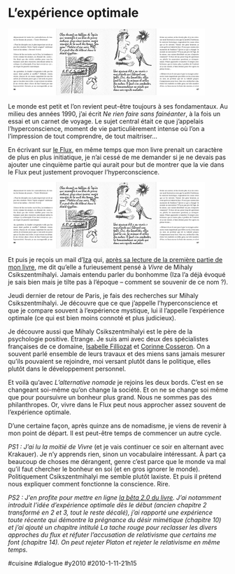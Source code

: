 # L’expérience optimale

![](_i/rienfaire.png)

Le monde est petit et l’on revient peut-être toujours à ses fondamentaux. Au milieu des années 1990, j’ai écrit *Ne rien faire sans fainéanter*, à la fois un essai et un carnet de voyage. Le sujet central était ce que j’appelais l’hyperconscience, moment de vie particulièrement intense où l’on a l’impression de tout comprendre, de tout maitriser…

En écrivant sur [le Flux](#flux), en même temps que mon livre prenait un caractère de plus en plus initiatique, je n’ai cessé de me demander si je ne devais pas ajouter une cinquième partie qui aurait pour but de montrer que la vie dans le Flux peut justement provoquer l’hyperconscience.

![](_i/rienfaire.png)

Et puis je reçois un mail d’[Iza](http://reseaudespam.viabloga.com/) qui, [après sa lecture de la première partie de mon livre](../../books/alternative-nomade.md), me dit qu’elle a furieusement pensé à *Vivre* de Mihaly Csikszentmihalyi. Jamais entendu parler du bonhomme (Iza l’a déjà évoqué je sais bien mais je tilte pas à l’époque – comment se souvenir de ce nom ?).

Jeudi dernier de retour de Paris, je fais des recherches sur Mihaly Csikszentmihalyi. Je découvre que ce que j’appelle l’hyperconscience et que je compare souvent à l’expérience mystique, lui il l’appelle l’expérience optimale (ce qui est bien moins connoté et plus judicieux).

Je découvre aussi que Mihaly Csikszentmihalyi est le père de la psychologie positive. Étrange. Je suis ami avec deux des spécialistes françaises de ce domaine, [Isabelle Filliozat](http://www.filliozat.net/) et [Corinne Cosseron](http://www.ecolederire.com/). On a souvent parlé ensemble de leurs travaux et des miens sans jamais mesurer qu’ils pouvaient se rejoindre, moi versant plutôt dans le politique, elles plutôt dans le développement personnel.

Et voilà qu’avec *L’alternative nomade* je rejoins les deux bords. C’est en se changeant soi-même qu’on change la société. Et on ne se change soi même que pour poursuivre un bonheur plus grand. Nous ne sommes pas des philanthropes. Or, vivre dans le Flux peut nous approcher assez souvent de l’expérience optimale.

D’une certaine façon, après quinze ans de nomadisme, je viens de revenir à mon point de départ. Il est peut-être temps de commencer un autre cycle.

*PS1 : J’ai lu la moitié de* *Vivre* (et je vais continuer ce soir en alternant avec Krakauer). Je n’y apprends rien, sinon un vocabulaire intéressant. À part ça beaucoup de choses me dérangent, genre c’est parce que le monde va mal qu’il faut chercher le bonheur en soi (et en gros ignorer le monde). Politiquement Csikszentmihalyi me semble plutôt laxiste. Et puis il prétend nous expliquer comment fonctionne la conscience. Rire.

*PS2 : J’en profite pour mettre en ligne [la bêta 2.0 du livre](../../page/lalternative-nomade). J’ai notamment introduit l’idée d’expérience optimale dès le début (ancien chapitre 2 transformé en 2 et 3, tout le reste décalé), j’ai rapporté une expérience toute récente qui démontre la prégnance du désir mimétique (chapitre 10) et j’ai ajouté un chapitre intitulé La tache rouge pour reclasser les divers approches du flux et réfuter l’accusation de relativisme que certains me font (chapitre 14). On peut rejeter Platon et rejeter le relativisme en même temps.*

#cuisine #dialogue #y2010 #2010-1-11-21h15
